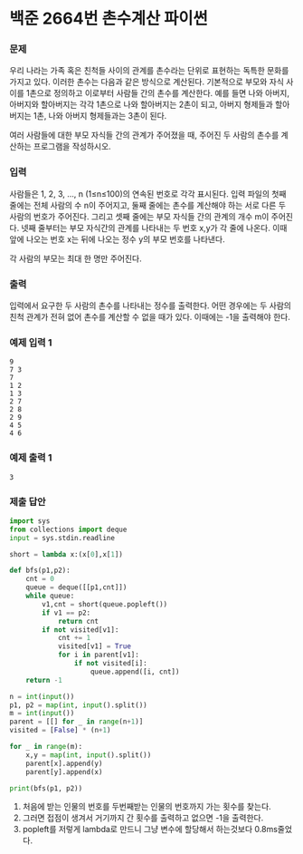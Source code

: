 # 백준 2664번 촌수계산 파이썬

### 문제

우리 나라는 가족 혹은 친척들 사이의 관계를 촌수라는 단위로 표현하는 독특한 문화를 가지고 있다. 이러한 촌수는 다음과 같은 방식으로 계산된다. 기본적으로 부모와 자식 사이를 1촌으로 정의하고 이로부터 사람들 간의 촌수를 계산한다. 예를 들면 나와 아버지, 아버지와 할아버지는 각각 1촌으로 나와 할아버지는 2촌이 되고, 아버지 형제들과 할아버지는 1촌, 나와 아버지 형제들과는 3촌이 된다.

여러 사람들에 대한 부모 자식들 간의 관계가 주어졌을 때, 주어진 두 사람의 촌수를 계산하는 프로그램을 작성하시오.

### 입력

사람들은 1, 2, 3, …, n (1≤n≤100)의 연속된 번호로 각각 표시된다. 입력 파일의 첫째 줄에는 전체 사람의 수 n이 주어지고, 둘째 줄에는 촌수를 계산해야 하는 서로 다른 두 사람의 번호가 주어진다. 그리고 셋째 줄에는 부모 자식들 간의 관계의 개수 m이 주어진다. 넷째 줄부터는 부모 자식간의 관계를 나타내는 두 번호 x,y가 각 줄에 나온다. 이때 앞에 나오는 번호 x는 뒤에 나오는 정수 y의 부모 번호를 나타낸다.

각 사람의 부모는 최대 한 명만 주어진다.

### 출력

입력에서 요구한 두 사람의 촌수를 나타내는 정수를 출력한다. 어떤 경우에는 두 사람의 친척 관계가 전혀 없어 촌수를 계산할 수 없을 때가 있다. 이때에는 -1을 출력해야 한다.

### 예제 입력 1

```
9
7 3
7
1 2
1 3
2 7
2 8
2 9
4 5
4 6
```

### 예제 출력 1

```
3
```

### 제출 답안 

```python
import sys
from collections import deque
input = sys.stdin.readline

short = lambda x:(x[0],x[1])

def bfs(p1,p2):
    cnt = 0
    queue = deque([[p1,cnt]])
    while queue:
        v1,cnt = short(queue.popleft())
        if v1 == p2:
            return cnt
        if not visited[v1]:
            cnt += 1
            visited[v1] = True
            for i in parent[v1]:
                if not visited[i]:
                    queue.append([i, cnt])
    return -1

n = int(input())
p1, p2 = map(int, input().split())
m = int(input())
parent = [[] for _ in range(n+1)]
visited = [False] * (n+1)

for _ in range(m):
    x,y = map(int, input().split())
    parent[x].append(y)
    parent[y].append(x)

print(bfs(p1, p2))
```

1. 처음에 받는 인물의 번호를 두번째받는 인물의 번호까지 가는 횟수를 찾는다.
2. 그러면 접점이 생겨서 거기까지 간 횟수를 출력하고 없으면 -1을 출력한다.
3. popleft를 저렇게 lambda로 만드니 그냥 변수에 할당해서 하는것보다 0.8ms줄었다.